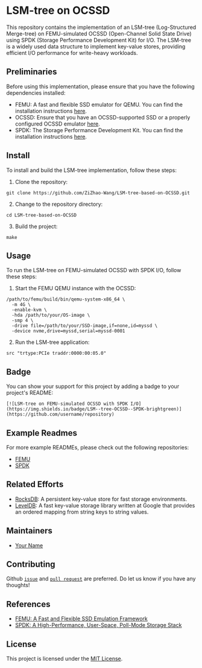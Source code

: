 # LSM-tree on OCSSD

This repository contains the implementation of an LSM-tree (Log-Structured Merge-tree) on FEMU-simulated OCSSD (Open-Channel Solid State Drive) using SPDK (Storage Performance Development Kit) for I/O. The LSM-tree is a widely used data structure to implement key-value stores, providing efficient I/O performance for write-heavy workloads.

## Preliminaries

Before using this implementation, please ensure that you have the following dependencies installed:

- FEMU: A fast and flexible SSD emulator for QEMU. You can find the installation instructions [here](https://github.com/ucare-uchicago/femu).
- OCSSD: Ensure that you have an OCSSD-supported SSD or a properly configured OCSSD emulator [here](https://github.com/OpenChannelSSD/liblightnvm).
- SPDK: The Storage Performance Development Kit. You can find the installation instructions [here](https://spdk.io/doc/getting_started.html).

## Install

To install and build the LSM-tree implementation, follow these steps:

1. Clone the repository:

```
git clone https://github.com/ZiZhao-Wang/LSM-tree-based-on-OCSSD.git
```

2. Change to the repository directory:

```
cd LSM-tree-based-on-OCSSD
```

3. Build the project:

```
make
```


## Usage

To run the LSM-tree on FEMU-simulated OCSSD with SPDK I/O, follow these steps:

1. Start the FEMU QEMU instance with the OCSSD:

```
/path/to/femu/build/bin/qemu-system-x86_64 \
  -m 4G \
  -enable-kvm \
  -hda /path/to/your/OS-image \
  -smp 4 \
  -drive file=/path/to/your/SSD-image,if=none,id=myssd \
  -device nvme,drive=myssd,serial=myssd-0001
```

2. Run the LSM-tree application:

```
src "trtype:PCIe traddr:0000:00:05.0"
```


## Badge

You can show your support for this project by adding a badge to your project's README:

```
[![LSM-tree on FEMU-simulated OCSSD with SPDK I/O](https://img.shields.io/badge/LSM--tree-OCSSD--SPDK-brightgreen)](https://github.com/username/repository)
```

## Example Readmes

For more example READMEs, please check out the following repositories:

- [FEMU](https://github.com/ucare-uchicago/femu)
- [SPDK](https://github.com/spdk/spdk)

## Related Efforts

- [RocksDB](https://rocksdb.org): A persistent key-value store for fast storage environments.
- [LevelDB](https://github.com/google/leveldb): A fast key-value storage library written at Google that provides an ordered mapping from string keys to string values.

## Maintainers

- [Your Name](https://github.com/ZiZhao-Wang)

## Contributing

Github [``issue``](https://github.com/ZiZhao-Wang/LSM-tree-based-on-OCSSD/issues) and [``pull
request``](https://github.com/ZiZhao-Wang/LSM-tree-based-on-OCSSD/pulls) are preferred. Do let
us know if you have any thoughts! 

## References

- [FEMU: A Fast and Flexible SSD Emulation Framework](https://www.usenix.org/conference/atc18/presentation/ye)
- [SPDK: A High-Performance, User-Space, Poll-Mode Storage Stack](https://spdk.io)

## License

This project is licensed under the [MIT License](LICENSE).
